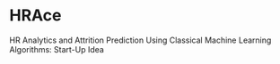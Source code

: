 # HRAce
HR Analytics and Attrition Prediction Using Classical Machine Learning Algorithms: Start-Up Idea
